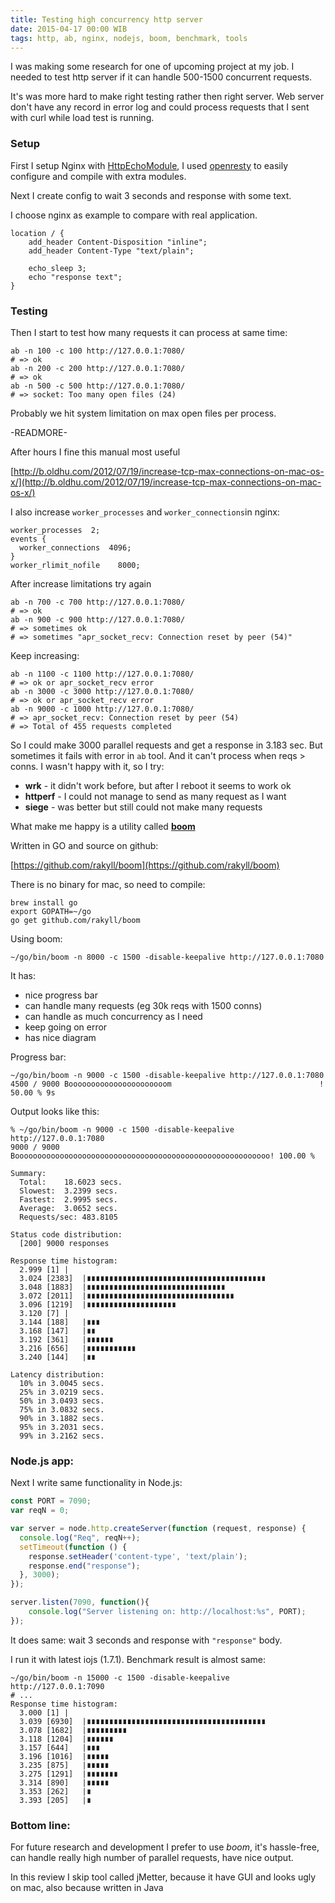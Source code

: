 ```yaml
---
title: Testing high concurrency http server
date: 2015-04-17 00:00 WIB
tags: http, ab, nginx, nodejs, boom, benchmark, tools
---
```


I was making some research for one of upcoming project at my job. I needed to test http server if it can handle 500-1500 concurrent requests.

It's was more hard to make right testing rather then right server. Web server don't have any record in error log and could process requests that I sent with curl while load test is running.

### Setup

First I setup Nginx with [HttpEchoModule](http://wiki.nginx.org/HttpEchoModule), I used [openresty](http://openresty.org/) to easily configure and compile with extra modules.

Next I create config to wait 3 seconds and response with some text.

I choose nginx as example to compare with real application.

```nginx
location / {
    add_header Content-Disposition "inline";
    add_header Content-Type "text/plain";

    echo_sleep 3;
    echo "response text";
}
```
### Testing

Then I start to test how many requests it can process at same time:

```shell
ab -n 100 -c 100 http://127.0.0.1:7080/
# => ok
ab -n 200 -c 200 http://127.0.0.1:7080/
# => ok
ab -n 500 -c 500 http://127.0.0.1:7080/
# => socket: Too many open files (24)
```
Probably we hit system limitation on max open files per process.

-READMORE-

After hours I fine this manual most useful

[http://b.oldhu.com/2012/07/19/increase-tcp-max-connections-on-mac-os-x/](http://b.oldhu.com/2012/07/19/increase-tcp-max-connections-on-mac-os-x/)


I also increase `worker_processes` and `worker_connections`in nginx:

```nginx
worker_processes  2;
events {
  worker_connections  4096;
}
worker_rlimit_nofile    8000;
```

After increase limitations try again 

```shell
ab -n 700 -c 700 http://127.0.0.1:7080/
# => ok
ab -n 900 -c 900 http://127.0.0.1:7080/
# => sometimes ok
# => sometimes "apr_socket_recv: Connection reset by peer (54)"
```

Keep increasing:

```shell
ab -n 1100 -c 1100 http://127.0.0.1:7080/
# => ok or apr_socket_recv error
ab -n 3000 -c 3000 http://127.0.0.1:7080/
# => ok or apr_socket_recv error
ab -n 9000 -c 1000 http://127.0.0.1:7080/
# => apr_socket_recv: Connection reset by peer (54)
# => Total of 455 requests completed

```

So I could make 3000 parallel requests and get a response in 3.183 sec. But sometimes it fails with error in `ab` tool. And it can't process when reqs > conns. I wasn't happy with it, so I try:

* **wrk** - it didn't work before, but after I reboot it seems to work ok
* **httperf** - I could not manage to send as many request as I want
* **siege** - was better but still could not make many requests

What make me happy is a utility called [**boom**](https://github.com/rakyll/boom)

Written in GO and source on github:

[https://github.com/rakyll/boom](https://github.com/rakyll/boom)

There is no binary for mac, so need to compile:

```shell
brew install go
export GOPATH=~/go
go get github.com/rakyll/boom
```

Using boom:

```
~/go/bin/boom -n 8000 -c 1500 -disable-keepalive http://127.0.0.1:7080
```

It has:

* nice progress bar
* can handle many requests (eg 30k reqs with 1500 conns) 
* can handle as much concurrency as I need
* keep going on error
* has nice diagram

Progress bar:

```
~/go/bin/boom -n 9000 -c 1500 -disable-keepalive http://127.0.0.1:7080
4500 / 9000 Boooooooooooooooooooooom                                 ! 50.00 % 9s
```

Output looks like this:

```
% ~/go/bin/boom -n 9000 -c 1500 -disable-keepalive http://127.0.0.1:7080
9000 / 9000 Booooooooooooooooooooooooooooooooooooooooooooooooooooooooo! 100.00 % 

Summary:
  Total:	18.6023 secs.
  Slowest:	3.2399 secs.
  Fastest:	2.9995 secs.
  Average:	3.0652 secs.
  Requests/sec:	483.8105

Status code distribution:
  [200]	9000 responses

Response time histogram:
  2.999 [1]	|
  3.024 [2383]	|∎∎∎∎∎∎∎∎∎∎∎∎∎∎∎∎∎∎∎∎∎∎∎∎∎∎∎∎∎∎∎∎∎∎∎∎∎∎∎∎
  3.048 [1883]	|∎∎∎∎∎∎∎∎∎∎∎∎∎∎∎∎∎∎∎∎∎∎∎∎∎∎∎∎∎∎∎
  3.072 [2011]	|∎∎∎∎∎∎∎∎∎∎∎∎∎∎∎∎∎∎∎∎∎∎∎∎∎∎∎∎∎∎∎∎∎
  3.096 [1219]	|∎∎∎∎∎∎∎∎∎∎∎∎∎∎∎∎∎∎∎∎
  3.120 [7]	|
  3.144 [188]	|∎∎∎
  3.168 [147]	|∎∎
  3.192 [361]	|∎∎∎∎∎∎
  3.216 [656]	|∎∎∎∎∎∎∎∎∎∎∎
  3.240 [144]	|∎∎

Latency distribution:
  10% in 3.0045 secs.
  25% in 3.0219 secs.
  50% in 3.0493 secs.
  75% in 3.0832 secs.
  90% in 3.1882 secs.
  95% in 3.2031 secs.
  99% in 3.2162 secs.
```
### Node.js app:

Next I write same functionality in Node.js:

```js
const PORT = 7090;
var reqN = 0;

var server = node.http.createServer(function (request, response) {
  console.log("Req", reqN++);
  setTimeout(function () {
    response.setHeader('content-type', 'text/plain');
    response.end("response");
  }, 3000);
});

server.listen(7090, function(){
    console.log("Server listening on: http://localhost:%s", PORT);
});
```

It does same: wait 3 seconds and response with `"response"` body.

I run it with latest iojs (1.7.1). Benchmark result is almost same:

```
~/go/bin/boom -n 15000 -c 1500 -disable-keepalive http://127.0.0.1:7090
# ...
Response time histogram:
  3.000 [1]	|
  3.039 [6930]	|∎∎∎∎∎∎∎∎∎∎∎∎∎∎∎∎∎∎∎∎∎∎∎∎∎∎∎∎∎∎∎∎∎∎∎∎∎∎∎∎
  3.078 [1682]	|∎∎∎∎∎∎∎∎∎
  3.118 [1204]	|∎∎∎∎∎∎
  3.157 [644]	|∎∎∎
  3.196 [1016]	|∎∎∎∎∎
  3.235 [875]	|∎∎∎∎∎
  3.275 [1291]	|∎∎∎∎∎∎∎
  3.314 [890]	|∎∎∎∎∎
  3.353 [262]	|∎
  3.393 [205]	|∎
```

### Bottom line:

For future research and development I prefer to use  _boom_, it's hassle-free, can handle really high number of parallel requests, have nice output.

In this review I skip tool called jMetter, because it have GUI and looks ugly on mac, also because written in Java
